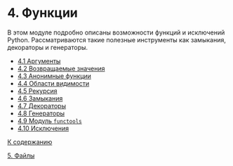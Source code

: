 # 4. Функции

В этом модуле подробно описаны возможности функций и исключений Python. 
Рассматриваются такие полезные инструменты как замыкания, декораторы и 
генераторы.

- [4.1 Аргументы](01_args.ipynb)
- [4.2 Возвращаемые значения](02_return.ipynb)
- [4.3 Анонимные функции](03_lambda.ipynb)
- [4.4 Области видимости](04_legb.ipynb)
- [4.5 Рекурсия](05_recursion.ipynb)
- [4.6 Замыкания](06_closures.ipynb)
- [4.7 Декораторы](07_decorators.ipynb)
- [4.8 Генераторы](08_generators.ipynb)
- [4.9 Модуль ```functools```](09_functools.ipynb)
- [4.10 Исключения](10_exceptions.ipynb)

[К содержанию](../../README.md)

[5. Файлы](../05_files/00_overview.md)
